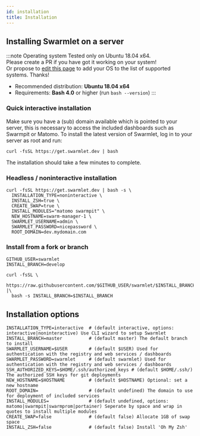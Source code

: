 ```yaml
---
id: installation
title: Installation
---
```


## Installing Swarmlet on a server

:::note Operating system
Tested only on Ubuntu 18.04 x64.  
Please create a PR if you have got it working on your system!  
Or propose to [edit this page](https://github.com/swarmlet/swarmlet-website/edit/master/docs/getting-started/installation.md) to add your OS to the list of supported systems. Thanks!
- Recommended distribution: **Ubuntu 18.04 x64**  
- Requirements: **Bash 4.0** or higher (run `bash --version`)
:::


### Quick interactive installation

Make sure you have a (sub) domain available which is pointed to your server, this is necessary to access the included dashboards such as Swarmpit or Matomo.
To install the latest version of Swarmlet, log in to your server as root and run:

```shell
curl -fsSL https://get.swarmlet.dev | bash
```

The installation should take a few minutes to complete.

### Headless / noninteractive installation

```shell
curl -fsSL https://get.swarmlet.dev | bash -s \
  INSTALLATION_TYPE=noninteractive \
  INSTALL_ZSH=true \
  CREATE_SWAP=true \
  INSTALL_MODULES="matomo swarmpit" \
  NEW_HOSTNAME=swarm-manager-1 \
  SWARMLET_USERNAME=admin \
  SWARMLET_PASSWORD=nicepassword \
  ROOT_DOMAIN=dev.mydomain.com
```

### Install from a fork or branch

```shell
GITHUB_USER=swarmlet
INSTALL_BRANCH=develop

curl -fsSL \
  https://raw.githubusercontent.com/$GITHUB_USER/swarmlet/$INSTALL_BRANCH/install |\
  bash -s INSTALL_BRANCH=$INSTALL_BRANCH
```

## Installation options

```shell
INSTALLATION_TYPE=interactive  # (default interactive, options: interactive|noninteractive) Use CLI wizard to setup Swarmlet
INSTALL_BRANCH=master          # (default master) The default branch to install
SWARMLET_USERNAME=$USER        # (default $USER) Used for authentication with the registry and web services / dashboards
SWARMLET_PASSWORD=swarmlet     # (default swarmlet) Used for authentication with the registry and web services / dashboards
SSH_AUTHORIZED_KEYS=$HOME/.ssh/authorized_keys # (default $HOME/.ssh/) The authorized SSH keys for git deployments
NEW_HOSTNAME=$HOSTNAME         # (default $HOSTNAME) Optional: set a new hostname
ROOT_DOMAIN=                   # (default undefined) The domain to use for deployment of included services
INSTALL_MODULES=               # (default undefined, options: matomo|swarmpit|swarmprom|portainer) Seperate by space and wrap in quotes to install multiple modules
CREATE_SWAP=false              # (default false) Allocate 1GB of swap space
INSTALL_ZSH=false              # (default false) Install 'Oh My Zsh'
```
